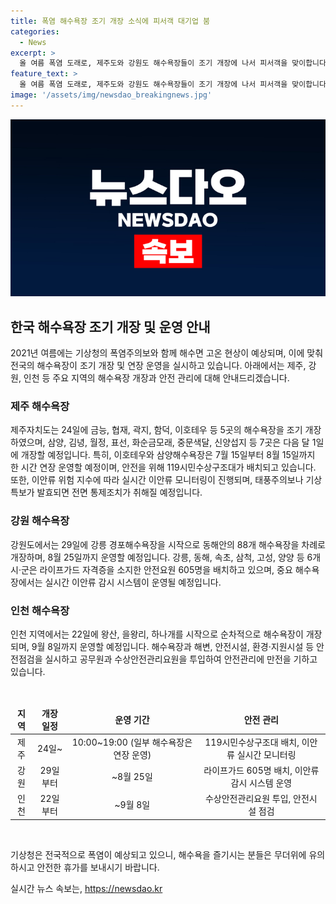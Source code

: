 ```yaml
---
title: 폭염 해수욕장 조기 개장 소식에 피서객 대기업 붐
categories:
  - News
excerpt: >
  올 여름 폭염 도래로, 제주도와 강원도 해수욕장들이 조기 개장에 나서 피서객을 맞이합니다. 24일 제주는 금능·협재·곽지·함덕·이호 5곳을 개장하며 12곳의 해수욕장이 운영됩니다. 관련해 제주소방안전본부는 안전을 강화하기 위해 119시민수상구조대를 배치하고 실시간 이안류 모니터링을 실시합니다. 강원도에서도 88개 해수욕장이 8월 25일까지 운영될 예정이며, 인천 지역 또한 순차적으로 해수욕장이 개장됩니다. 이른 폭염으로 인한 개장일 조정은 기후변화에 대한 대비를 필요로 합니다.
feature_text: >
  올 여름 폭염 도래로, 제주도와 강원도 해수욕장들이 조기 개장에 나서 피서객을 맞이합니다. 24일 제주는 금능·협재·곽지·함덕·이호 5곳을 개장하며 12곳의 해수욕장이 운영됩니다. 관련해 제주소방안전본부는 안전을 강화하기 위해 119시민수상구조대를 배치하고 실시간 이안류 모니터링을 실시합니다. 강원도에서도 88개 해수욕장이 8월 25일까지 운영될 예정이며, 인천 지역 또한 순차적으로 해수욕장이 개장됩니다. 이른 폭염으로 인한 개장일 조정은 기후변화에 대한 대비를 필요로 합니다.
image: '/assets/img/newsdao_breakingnews.jpg'
---
```


<p><img src="/assets/img/newsdao_breakingnews.jpg" alt="koreaapp 속보" /></p>

<h2 data-ke-size="size26">한국 해수욕장 조기 개장 및 운영 안내</h2>

<p data-ke-size="size16">2021년 여름에는 기상청의 폭염주의보와 함께 해수면 고온 현상이 예상되며, 이에 맞춰 전국의 해수욕장이 조기 개장 및 연장 운영을 실시하고 있습니다. 아래에서는 제주, 강원, 인천 등 주요 지역의 해수욕장 개장과 안전 관리에 대해 안내드리겠습니다.</p>

<h3 data-ke-size="size20">제주 해수욕장</h3>

<p data-ke-size="size16">제주자치도는 24일에 금능, 협재, 곽지, 함덕, 이호테우 등 5곳의 해수욕장을 조기 개장하였으며, 삼양, 김녕, 월정, 표선, 화순금모래, 중문색달, 신양섭지 등 7곳은 다음 달 1일에 개장할 예정입니다. 특히, 이호테우와 삼양해수욕장은 7월 15일부터 8월 15일까지 한 시간 연장 운영할 예정이며, 안전을 위해 119시민수상구조대가 배치되고 있습니다. 또한, 이안류 위험 지수에 따라 실시간 이안류 모니터링이 진행되며, 태풍주의보나 기상특보가 발효되면 전면 통제조치가 취해질 예정입니다.</p>

<h3 data-ke-size="size20">강원 해수욕장</h3>

<p data-ke-size="size16">강원도에서는 29일에 강릉 경포해수욕장을 시작으로 동해안의 88개 해수욕장을 차례로 개장하며, 8월 25일까지 운영할 예정입니다. 강릉, 동해, 속초, 삼척, 고성, 양양 등 6개 시·군은 라이프가드 자격증을 소지한 안전요원 605명을 배치하고 있으며, 중요 해수욕장에서는 실시간 이안류 감시 시스템이 운영될 예정입니다.</p>

<h3 data-ke-size="size20">인천 해수욕장</h3>

<p data-ke-size="size16">인천 지역에서는 22일에 왕산, 을왕리, 하나개를 시작으로 순차적으로 해수욕장이 개장되며, 9월 8일까지 운영할 예정입니다. 해수욕장과 해변, 안전시설, 환경·지원시설 등 안전점검을 실시하고 공무원과 수상안전관리요원을 투입하여 안전관리에 만전을 기하고 있습니다.</p>

<p data-ke-size="size16">&nbsp;</p>

<table>
    <thead>
        <tr>
            <td style="text-align: center; height: 17px;"><b>지역</b></td>
            <td style="text-align: center; height: 17px;"><b>개장 일정</b></td>
            <td style="text-align: center; height: 17px;"><b>운영 기간</b></td>
            <td style="text-align: center; height: 17px;"><b>안전 관리</b></td>
        </tr>
    </thead>
    <tbody>
        <tr>
            <td style="text-align: center; height: 17px;">제주</td>
            <td style="text-align: center; height: 17px;">24일~</td>
            <td style="text-align: center; height: 17px;">10:00~19:00 (일부 해수욕장은 연장 운영)</td>
            <td style="text-align: center; height: 17px;">119시민수상구조대 배치, 이안류 실시간 모니터링</td>
        </tr>
        <tr>
            <td style="text-align: center; height: 17px;">강원</td>
            <td style="text-align: center; height: 17px;">29일부터</td>
            <td style="text-align: center; height: 17px;">~8월 25일</td>
            <td style="text-align: center; height: 17px;">라이프가드 605명 배치, 이안류 감시 시스템 운영</td>
        </tr>
        <tr>
            <td style="text-align: center; height: 17px;">인천</td>
            <td style="text-align: center; height: 17px;">22일부터</td>
            <td style="text-align: center; height: 17px;">~9월 8일</td>
            <td style="text-align: center; height: 17px;">수상안전관리요원 투입, 안전시설 점검</td>
        </tr>
    </tbody>
</table>

<p data-ke-size="size16">&nbsp;</p>

<p data-ke-size="size16">기상청은 전국적으로 폭염이 예상되고 있으니, 해수욕을 즐기시는 분들은 무더위에 유의하시고 안전한 휴가를 보내시기 바랍니다.</p>
실시간 뉴스 속보는, <a href="https://newsdao.kr" rel="dofollow">https://newsdao.kr</a>


